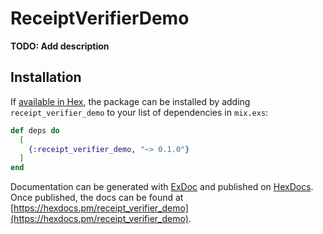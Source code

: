 # ReceiptVerifierDemo

**TODO: Add description**

## Installation

If [available in Hex](https://hex.pm/docs/publish), the package can be installed
by adding `receipt_verifier_demo` to your list of dependencies in `mix.exs`:

```elixir
def deps do
  [
    {:receipt_verifier_demo, "~> 0.1.0"}
  ]
end
```

Documentation can be generated with [ExDoc](https://github.com/elixir-lang/ex_doc)
and published on [HexDocs](https://hexdocs.pm). Once published, the docs can
be found at [https://hexdocs.pm/receipt_verifier_demo](https://hexdocs.pm/receipt_verifier_demo).

